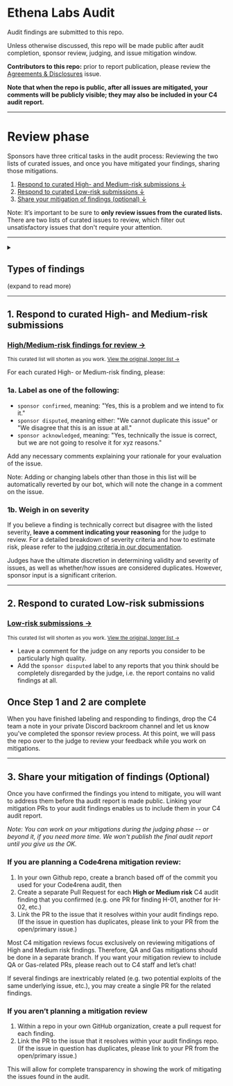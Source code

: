 # Ethena Labs Audit

Audit findings are submitted to this repo.

Unless otherwise discussed, this repo will be made public after audit completion, sponsor review, judging, and issue mitigation window.

**Contributors to this repo:** prior to report publication, please review the [Agreements & Disclosures](../../issues/1) issue.

**Note that when the repo is public, after all issues are mitigated, your comments will be publicly visible; they may also be included in your C4 audit report.**

---

# Review phase

Sponsors have three critical tasks in the audit process: Reviewing the two lists of curated issues, and once you have mitigated your findings, sharing those mitigations. 

1. [Respond to curated High- and Medium-risk submissions ↓](#1-respond-to-curated-high--and-medium-risk-submissions)
2. [Respond to curated Low-risk submissions ↓](#2-respond-to-curated-low-risk-submissions)
3. [Share your mitigation of findings (optional) ↓](#3-share-your-mitigation-of-findings-optional)

Note: It’s important to be sure to **only review issues from the curated lists.** There are two lists of curated issues to review, which filter out unsatisfactory issues that don't require your attention.

<hr>
<details>
<summary>&nbsp;&nbsp;&nbsp;&nbsp;&nbsp;&nbsp;<h2>Types of findings</h2> (expand to read more)</summary>

### High- or Medium-risk findings

Wardens submit issues without seeing each other's submissions, so keep in mind that there will always be findings that are duplicates. For all issues labeled `3 (High Risk)` or `2 (Medium Risk)`, these have been pre-sorted for you so that there is only one primary issue open per unique finding. All duplicates have been labeled `duplicate`, linked to a primary issue, and closed.

### QA reports and Gas reports

Any warden submissions in these two categories are submitted as bulk listings of issues and recommendations:

- **[QA reports](https://docs.code4rena.com/awarding/judging-criteria#qa-reports-low-risk-and-governance-centralization-risk)** include *all* low severity findings and governance/centralization risk findings from an individual warden.
- **[Gas reports](https://docs.code4rena.com/awarding/judging-criteria#gas-reports)** (if applicable) include *all* gas optimization recommendations from an individual warden.
</details>
<hr>

## 1. Respond to curated High- and Medium-risk submissions

### [High/Medium-risk findings for review →](../../issues?q=is%3Aopen+is%3Aissue+label%3A%222+%28Med+Risk%29%22%2C%223+%28High+Risk%29%22+-label%3Aunsatisfactory%2C%22insufficient+quality+report%22%2C%22withdrawn+by+warden%22%2C%22sponsor+confirmed%22%2C%22sponsor+acknowledged%22%2C%22sponsor+disputed%22+)

<sup>This curated list will shorten as you work. [View the original, longer list →](../../issues?q=is%3Aopen+is%3Aissue+label%3A%222+%28Med+Risk%29%22%2C%223+%28High+Risk%29%22+-label%3Aunsatisfactory%2C%22insufficient+quality+report%22%2C%22withdrawn+by+warden%22+)</sup>

For each curated High- or Medium-risk finding, please:

### 1a. Label as one of the following:

- `sponsor confirmed`, meaning: "Yes, this is a problem and we intend to fix it."
- `sponsor disputed`, meaning either: "We cannot duplicate this issue" or "We disagree that this is an issue at all."
- `sponsor acknowledged`, meaning: "Yes, technically the issue is correct, but we are not going to resolve it for xyz reasons."

Add any necessary comments explaining your rationale for your evaluation of the issue.

Note: Adding or changing labels other than those in this list will be automatically reverted by our bot, which will note the change in a comment on the issue.

### 1b. Weigh in on severity

If you believe a finding is technically correct but disagree with the listed severity, **leave a comment indicating your reasoning** for the judge to review.
For a detailed breakdown of severity criteria and how to estimate risk, please refer to the [judging criteria in our documentation](https://docs.code4rena.com/awarding/judging-criteria/severity-categorization).

Judges have the ultimate discretion in determining validity and severity of issues, as well as whether/how issues are considered duplicates. However, sponsor input is a significant criterion.

<hr>

## 2. Respond to curated Low-risk submissions

### [Low-risk submissions →](../../issues?q=is%3Aopen+is%3Aissue+label%3A"QA+%28Quality+Assurance%29"+-label%3Aunsatisfactory%2Cgrade-c%2C"insufficient+quality+report"%2C"withdrawn+by+warden"%2C"sponsor+confirmed"%2C"sponsor+acknowledged"%2C"sponsor+disputed")

<sup>This curated list will shorten as you work. [View the original, longer list →](../../issues?q=is%3Aopen+is%3Aissue+label%3A"QA+%28Quality+Assurance%29"+-label%3Aunsatisfactory%2Cgrade-c%2C"insufficient+quality+report"%2C"withdrawn+by+warden")</sup>

- Leave a comment for the judge on any reports you consider to be particularly high quality.
- Add the `sponsor disputed` label to any reports that you think should be completely disregarded by the judge, i.e. the report contains no valid findings at all.

## Once Step 1 and 2 are complete

When you have finished labeling and responding to findings, drop the C4 team a note in your private Discord backroom channel and let us know you've completed the sponsor review process. At this point, we will pass the repo over to the judge to review your feedback while you work on mitigations.


<hr>

## 3. Share your mitigation of findings (Optional)

Once you have confirmed the findings you intend to mitigate, you will want to address them before tha audit report is made public. Linking your mitigation PRs to your audit findings enables us to include them in your C4 audit report. 

*Note: You can work on your mitigations during the judging phase -- or beyond it, if you need more time. We won't publish the final audit report until you give us the OK.*

### If you are planning a Code4rena mitigation review:

1. In your own Github repo, create a branch based off of the commit you used for your Code4rena audit, then
2. Create a separate Pull Request for each **High or Medium risk** C4 audit finding that you confirmed (e.g. one PR for finding H-01, another for H-02, etc.)
3. Link the PR to the issue that it resolves within your audit findings repo. (If the issue in question has duplicates, please link to your PR from the open/primary issue.)

Most C4 mitigation reviews focus exclusively on reviewing mitigations of High and Medium risk findings. Therefore, QA and Gas mitigations should be done in a separate branch. If you want your mitigation review to include QA or Gas-related PRs, please reach out to C4 staff and let’s chat!

If several findings are inextricably related (e.g. two potential exploits of the same underlying issue, etc.), you may create a single PR for the related findings.

### If you aren’t planning a mitigation review

1. Within a repo in your own GitHub organization, create a pull request for each finding.
2. Link the PR to the issue that it resolves within your audit findings repo. (If the issue in question has duplicates, please link to your PR from the open/primary issue.)

This will allow for complete transparency in showing the work of mitigating the issues found in the audit.
